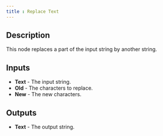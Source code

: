 ```yaml
---
title : Replace Text
---
```


## Description

This node replaces a part of the input string by another string.

## Inputs

- **Text** - The input string.
- **Old** - The characters to replace.
- **New** - The new characters.

## Outputs

- **Text** - The output string.

